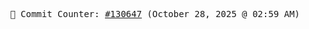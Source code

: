 <p align="center">
    <samp>
        📮 Commit Counter: <a href="https://github.com/Javascript-void0/Javascript-void0/commits/main">#130647</a> (October 28, 2025 @ 02:59 AM)
    </samp>
</p>